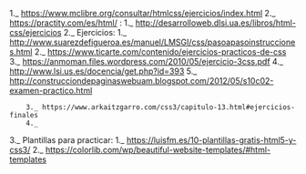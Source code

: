1._ https://www.mclibre.org/consultar/htmlcss/ejercicios/index.html
2._ https://practity.com/es/html/ :
        1._ http://desarrolloweb.dlsi.ua.es/libros/html-css/ejercicios
        2._ Ejercicios:
            1._ http://www.suarezdefigueroa.es/manuel/LMSGI/css/pasoapasoinstrucciones.html
            2._ https://www.ticarte.com/contenido/ejercicios-practicos-de-css
            3._ https://anmoman.files.wordpress.com/2010/05/ejercicio-3css.pdf
            4._ http://www.lsi.us.es/docencia/get.php?id=393
            5._ http://construcciondepaginaswebuam.blogspot.com/2012/05/s10c02-examen-practico.html

        3._ https://www.arkaitzgarro.com/css3/capitulo-13.html#ejercicios-finales
        4._ 
3._ Plantillas para practicar:
    1._ https://luisfm.es/10-plantillas-gratis-html5-y-css3/
    2._ https://colorlib.com/wp/beautiful-website-templates/#html-templates